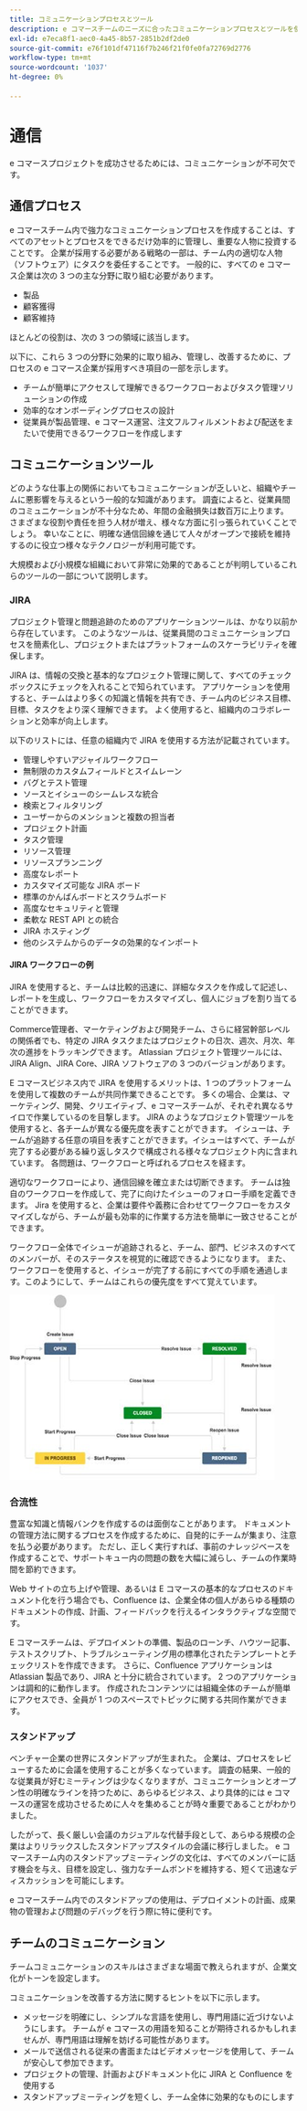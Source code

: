 ```yaml
---
title: コミュニケーションプロセスとツール
description: e コマースチームのニーズに合ったコミュニケーションプロセスとツールを使用します。
exl-id: e7eca8f1-aec0-4a45-8b57-2851b2df2de0
source-git-commit: e76f101df47116f7b246f21f0fe0fa72769d2776
workflow-type: tm+mt
source-wordcount: '1037'
ht-degree: 0%

---
```


# 通信

e コマースプロジェクトを成功させるためには、コミュニケーションが不可欠です。

## 通信プロセス

e コマースチーム内で強力なコミュニケーションプロセスを作成することは、すべてのアセットとプロセスをできるだけ効率的に管理し、重要な人物に投資することです。 企業が採用する必要がある戦略の一部は、チーム内の適切な人物（ソフトウェア）にタスクを委任することです。 一般的に、すべての e コマース企業は次の 3 つの主な分野に取り組む必要があります。

- 製品
- 顧客獲得
- 顧客維持

ほとんどの役割は、次の 3 つの領域に該当します。

以下に、これら 3 つの分野に効果的に取り組み、管理し、改善するために、プロセスの e コマース企業が採用すべき項目の一部を示します。

- チームが簡単にアクセスして理解できるワークフローおよびタスク管理ソリューションの作成
- 効率的なオンボーディングプロセスの設計
- 従業員が製品管理、e コマース運営、注文フルフィルメントおよび配送をまたいで使用できるワークフローを作成します

## コミュニケーションツール

どのような仕事上の関係においてもコミュニケーションが乏しいと、組織やチームに悪影響を与えるという一般的な知識があります。 調査によると、従業員間のコミュニケーションが不十分なため、年間の金融損失は数百万に上ります。 さまざまな役割や責任を担う人材が増え、様々な方面に引っ張られていくことでしょう。 幸いなことに、明確な通信回線を通じて人々がオープンで接続を維持するのに役立つ様々なテクノロジーが利用可能です。

大規模および小規模な組織において非常に効果的であることが判明しているこれらのツールの一部について説明します。

### JIRA

プロジェクト管理と問題追跡のためのアプリケーションツールは、かなり以前から存在しています。 このようなツールは、従業員間のコミュニケーションプロセスを簡素化し、プロジェクトまたはプラットフォームのスケーラビリティを確保します。

JIRA は、情報の交換と基本的なプロジェクト管理に関して、すべてのチェックボックスにチェックを入れることで知られています。 アプリケーションを使用すると、チームはより多くの知識と情報を共有でき、チーム内のビジネス目標、目標、タスクをより深く理解できます。 よく使用すると、組織内のコラボレーションと効率が向上します。

以下のリストには、任意の組織内で JIRA を使用する方法が記載されています。

- 管理しやすいアジャイルワークフロー
- 無制限のカスタムフィールドとスイムレーン
- バグとテスト管理
- ソースとイシューのシームレスな統合
- 検索とフィルタリング
- ユーザーからのメンションと複数の担当者
- プロジェクト計画
- タスク管理
- リソース管理
- リソースプランニング
- 高度なレポート
- カスタマイズ可能な JIRA ボード
- 標準のかんばんボードとスクラムボード
- 高度なセキュリティと管理
- 柔軟な REST API との統合
- JIRA ホスティング
- 他のシステムからのデータの効果的なインポート

#### JIRA ワークフローの例

JIRA を使用すると、チームは比較的迅速に、詳細なタスクを作成して記述し、レポートを生成し、ワークフローをカスタマイズし、個人にジョブを割り当てることができます。

Commerce管理者、マーケティングおよび開発チーム、さらに経営幹部レベルの関係者でも、特定の JIRA タスクまたはプロジェクトの日次、週次、月次、年次の進捗をトラッキングできます。 Atlassian プロジェクト管理ツールには、JIRA Align、JIRA Core、JIRA ソフトウェアの 3 つのバージョンがあります。

E コマースビジネス内で JIRA を使用するメリットは、1 つのプラットフォームを使用して複数のチームが共同作業できることです。 多くの場合、企業は、マーケティング、開発、クリエイティブ、e コマースチームが、それぞれ異なるサイロで作業しているのを目撃します。 JIRA のようなプロジェクト管理ツールを使用すると、各チームが異なる優先度を表すことができます。 イシューは、チームが追跡する任意の項目を表すことができます。イシューはすべて、チームが完了する必要がある繰り返しタスクで構成される様々なプロジェクト内に含まれています。 各問題は、ワークフローと呼ばれるプロセスを経ます。

適切なワークフローにより、通信回線を確立または切断できます。 チームは独自のワークフローを作成して、完了に向けたイシューのフォロー手順を定義できます。 Jira を使用すると、企業は要件や義務に合わせてワークフローをカスタマイズしながら、チームが最も効率的に作業する方法を簡単に一致させることができます。

ワークフロー全体でイシューが追跡されると、チーム、部門、ビジネスのすべてのメンバーが、そのステータスを視覚的に確認できるようになります。 また、ワークフローを使用すると、イシューが完了する前にすべての手順を通過します。このようにして、チームはこれらの優先度をすべて覚えています。

![JIRA ワークフローのサンプル図](../../assets/playbooks/jira-workflow-example.png)

### 合流性

豊富な知識と情報バンクを作成するのは面倒なことがあります。 ドキュメントの管理方法に関するプロセスを作成するために、自発的にチームが集まり、注意を払う必要があります。 ただし、正しく実行すれば、事前のナレッジベースを作成することで、サポートキュー内の問題の数を大幅に減らし、チームの作業時間を節約できます。

Web サイトの立ち上げや管理、あるいは E コマースの基本的なプロセスのドキュメント化を行う場合でも、Confluence は、企業全体の個人があらゆる種類のドキュメントの作成、計画、フィードバックを行えるインタラクティブな空間です。

E コマースチームは、デプロイメントの準備、製品のローンチ、ハウツー記事、テストスクリプト、トラブルシューティング用の標準化されたテンプレートとチェックリストを作成できます。 さらに、Confluence アプリケーションは Atlassian 製品であり、JIRA と十分に統合されています。 2 つのアプリケーションは調和的に動作します。 作成されたコンテンツには組織全体のチームが簡単にアクセスでき、全員が 1 つのスペースでトピックに関する共同作業ができます。

### スタンドアップ

ベンチャー企業の世界にスタンドアップが生まれた。 企業は、プロセスをレビューするために会議を使用することが多くなっています。 調査の結果、一般的な従業員が好むミーティングは少なくなりますが、コミュニケーションとオープン性の明確なラインを持つために、あらゆるビジネス、より具体的には e コマースの運営を成功させるために人々を集めることが時々重要であることがわかりました。

したがって、長く厳しい会議のカジュアルな代替手段として、あらゆる規模の企業はよりリラックスしたスタンドアップスタイルの会議に移行しました。 e コマースチーム内のスタンドアップミーティングの文化は、すべてのメンバーに話す機会を与え、目標を設定し、強力なチームボンドを維持する、短くて迅速なディスカッションを可能にします。

e コマースチーム内でのスタンドアップの使用は、デプロイメントの計画、成果物の管理および問題のデバッグを行う際に特に便利です。

## チームのコミュニケーション

チームコミュニケーションのスキルはさまざまな場面で教えられますが、企業文化がトーンを設定します。

コミュニケーションを改善する方法に関するヒントを以下に示します。

- メッセージを明確にし、シンプルな言語を使用し、専門用語に近づけないようにします。 チームが e コマースの用語を知ることが期待されるかもしれませんが、専門用語は理解を妨げる可能性があります。
- メールで送信される従来の書面またはビデオメッセージを使用して、チームが安心して参加できます。
- プロジェクトの管理、計画およびドキュメント化に JIRA と Confluence を使用する
- スタンドアップミーティングを短くし、チーム全体に効果的なものにします
